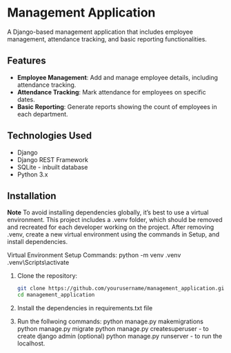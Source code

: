 # Management Application

A Django-based management application that includes employee management, attendance tracking, and basic reporting functionalities.

## Features

- **Employee Management**: Add and manage employee details, including attendance tracking.
- **Attendance Tracking**: Mark attendance for employees on specific dates.
- **Basic Reporting**: Generate reports showing the count of employees in each department.

## Technologies Used

- Django
- Django REST Framework
- SQLite - inbuilt database
- Python 3.x

## Installation

**Note**
To avoid installing dependencies globally, it’s best to use a virtual environment. This project includes a .venv folder, which should be removed and recreated for each developer working on the project. After removing .venv, create a new virtual environment using the commands in Setup, and install dependencies.

Virtual Environment Setup Commands:
   python -m venv .venv
   .venv\Scripts\activate 

1. Clone the repository:

   ```bash
   git clone https://github.com/yourusername/management_application.git
   cd management_application

2. Install the dependencies in requirements.txt file

3. Run the follwoing commands:
   python manage.py makemigrations
   python manage.py migrate
   python manage.py createsuperuser - to create django admin (optional)
   python manage.py runserver - to run the localhost.



